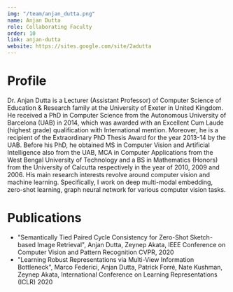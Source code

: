 ```yaml
---
img: "/team/anjan_dutta.png"
name: Anjan Dutta
role: Collaborating Faculty
order: 10
link: anjan-dutta
website: https://sites.google.com/site/2adutta
---
```



# Profile
Dr. Anjan Dutta is a Lecturer (Assistant Professor) of Computer Science of Education & Research family at the University of Exeter in United Kingdom. He received a PhD in Computer Science from the Autonomous University of Barcelona (UAB) in 2014, which was awarded with an Excellent Cum Laude (highest grade) qualification with International mention. Moreover, he is a recipient of the Extraordinary PhD Thesis Award for the year 2013-14 by the UAB. Before his PhD, he obtained MS in Computer Vision and Artificial Intelligence also from the UAB, MCA in Computer Applications from the West Bengal University of Technology and a BS in Mathematics (Honors) from the University of Calcutta respectively in the year of 2010, 2009 and 2006. His main research interests revolve around computer vision and machine learning. Specifically, I work on deep multi-modal embedding, zero-shot learning, graph neural network for various computer vision tasks.

# Publications
* "Semantically Tied Paired Cycle Consistency for Zero-Shot Sketch-based Image Retrieval", Anjan Dutta, Zeynep Akata, IEEE Conference on Computer Vision and Pattern Recognition CVPR, 2020
* "Learning Robust Representations via Multi-View Information Bottleneck", Marco Federici, Anjan Dutta, Patrick Forré, Nate Kushman, Zeynep Akata, International Conference on Learning Representations (ICLR) 2020

